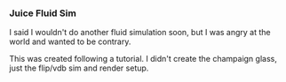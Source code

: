 ### Juice Fluid Sim

I said I wouldn't do another fluid simulation soon, but I was angry at the world
and wanted to be contrary.

This was created following a tutorial. I didn't create the champaign glass,
just the flip/vdb sim and render setup.
